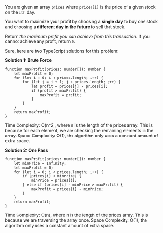 You are given an array `prices` where `prices[i]` is the price of a given stock on the `ith` day.

You want to maximize your profit by choosing a **single day** to buy one stock and choosing a **different day in the future** to sell that stock.

Return *the maximum profit you can achieve from this transaction*. If you cannot achieve any profit, return `0`.

Sure, here are two TypeScript solutions for this problem:

**Solution 1: Brute Force**

```tsx
function maxProfit(prices: number[]): number {
    let maxProfit = 0;
    for (let i = 0; i < prices.length; i++) {
        for (let j = i + 1; j < prices.length; j++) {
            let profit = prices[j] - prices[i];
            if (profit > maxProfit) {
                maxProfit = profit;
            }
        }
    }
    return maxProfit;
}

```

Time Complexity: O(n^2), where n is the length of the prices array. This is because for each element, we are checking the remaining elements in the array.
Space Complexity: O(1), the algorithm only uses a constant amount of extra space.

**Solution 2: One Pass**

```tsx
function maxProfit(prices: number[]): number {
    let minPrice = Infinity;
    let maxProfit = 0;
    for (let i = 0; i < prices.length; i++) {
        if (prices[i] < minPrice) {
            minPrice = prices[i];
        } else if (prices[i] - minPrice > maxProfit) {
            maxProfit = prices[i] - minPrice;
        }
    }
    return maxProfit;
}

```

Time Complexity: O(n), where n is the length of the prices array. This is because we are traversing the array once.
Space Complexity: O(1), the algorithm only uses a constant amount of extra space.
